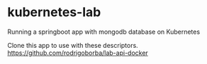 # kubernetes-lab
Running a springboot app with mongodb database on Kubernetes

Clone this app to use with these descriptors. https://github.com/rodrigoborba/lab-api-docker 
